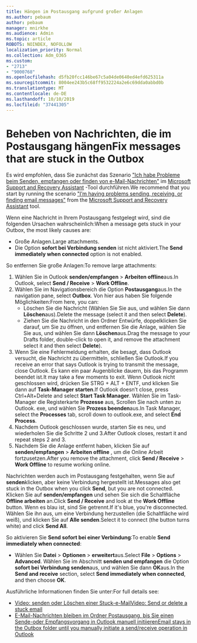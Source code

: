 ```yaml
---
title: Hängen im Postausgang aufgrund großer Anlagen
ms.author: pebaum
author: pebaum
manager: mnirkhe
ms.audience: Admin
ms.topic: article
ROBOTS: NOINDEX, NOFOLLOW
localization_priority: Normal
ms.collection: Adm_O365
ms.custom:
- "2713"
- "9000768"
ms.openlocfilehash: d5fb20fcc146be67c5a04de0640ed4efd625311a
ms.sourcegitcommit: 8004ee243b5c68ff9532224a2e6c69dda0abbd0b
ms.translationtype: MT
ms.contentlocale: de-DE
ms.lasthandoff: 10/10/2019
ms.locfileid: "37441305"
---
```

# <a name="fix-messages-that-are-stuck-in-the-outbox"></a><span data-ttu-id="77aa7-102">Beheben von Nachrichten, die im Postausgang hängen</span><span class="sxs-lookup"><span data-stu-id="77aa7-102">Fix messages that are stuck in the Outbox</span></span>

<span data-ttu-id="77aa7-103">Es wird empfohlen, dass Sie zunächst das Szenario ["Ich habe Probleme beim Senden, empfangen oder finden von e-Mail-Nachrichten"](https://aka.ms/SaRA-OutlookSendReceive) im [Microsoft Support and Recovery Assistant](https://diagnostics.office.com/#/) -Tool durchführen.</span><span class="sxs-lookup"><span data-stu-id="77aa7-103">We recommend that you start by running the scenario ["I’m having problems sending, receiving, or finding email messages"](https://aka.ms/SaRA-OutlookSendReceive) from the [Microsoft Support and Recovery Assistant](https://diagnostics.office.com/#/) tool.</span></span>

<span data-ttu-id="77aa7-104">Wenn eine Nachricht in Ihrem Postausgang festgelegt wird, sind die folgenden Ursachen wahrscheinlich:</span><span class="sxs-lookup"><span data-stu-id="77aa7-104">When a message gets stuck in your Outbox, the most likely causes are:</span></span>
- <span data-ttu-id="77aa7-105">Große Anlagen.</span><span class="sxs-lookup"><span data-stu-id="77aa7-105">Large attachments.</span></span>
- <span data-ttu-id="77aa7-106">Die Option **sofort bei Verbindung senden** ist nicht aktiviert.</span><span class="sxs-lookup"><span data-stu-id="77aa7-106">The **Send immediately when connected** option is not enabled.</span></span>

<span data-ttu-id="77aa7-107">So entfernen Sie große Anlagen:</span><span class="sxs-lookup"><span data-stu-id="77aa7-107">To remove large attachments:</span></span> 

1. <span data-ttu-id="77aa7-108">Wählen Sie in Outlook **senden/empfangen** > **Arbeiten offline**aus.</span><span class="sxs-lookup"><span data-stu-id="77aa7-108">In Outlook, select **Send / Receive** > **Work Offline**.</span></span> 
2. <span data-ttu-id="77aa7-109">Wählen Sie im Navigationsbereich die Option **Postausgang**aus.</span><span class="sxs-lookup"><span data-stu-id="77aa7-109">In the navigation pane, select **Outbox**.</span></span> <span data-ttu-id="77aa7-110">Von hier aus haben Sie folgende Möglichkeiten:</span><span class="sxs-lookup"><span data-stu-id="77aa7-110">From here, you can:</span></span> 
    - <span data-ttu-id="77aa7-111">Löschen Sie die Nachricht (Wählen Sie Sie aus, und wählen Sie dann **Löschen**aus).</span><span class="sxs-lookup"><span data-stu-id="77aa7-111">Delete the message (select it and then select **Delete**).</span></span>
    - <span data-ttu-id="77aa7-112">Ziehen Sie die Nachricht in den Ordner Entwürfe, doppelklicken Sie darauf, um Sie zu öffnen, und entfernen Sie die Anlage, wählen Sie Sie aus, und wählen Sie dann **Löschen**aus.</span><span class="sxs-lookup"><span data-stu-id="77aa7-112">Drag the message to your Drafts folder, double-click to open it, and remove the attachment select it and then select **Delete**).</span></span>
3. <span data-ttu-id="77aa7-113">Wenn Sie eine Fehlermeldung erhalten, die besagt, dass Outlook versucht, die Nachricht zu übermitteln, schließen Sie Outlook.</span><span class="sxs-lookup"><span data-stu-id="77aa7-113">If you receive an error that says Outlook is trying to transmit the message, close Outlook.</span></span> <span data-ttu-id="77aa7-114">Es kann ein paar Augenblicke dauern, bis das Programm beendet ist.</span><span class="sxs-lookup"><span data-stu-id="77aa7-114">It may take a few moments to exit.</span></span> <span data-ttu-id="77aa7-115">Wenn Outlook nicht geschlossen wird, drücken Sie STRG + ALT + ENTF, und klicken Sie dann auf **Task-Manager starten**.</span><span class="sxs-lookup"><span data-stu-id="77aa7-115">If Outlook doesn’t close, press Ctrl+Alt+Delete and select **Start Task Manager**.</span></span> <span data-ttu-id="77aa7-116">Wählen Sie im Task-Manager die Registerkarte **Prozesse** aus, Scrollen Sie nach unten zu Outlook. exe, und wählen Sie **Prozess beenden**aus.</span><span class="sxs-lookup"><span data-stu-id="77aa7-116">In Task Manager, select the **Processes** tab, scroll down to outlook.exe, and select **End Process**.</span></span>
4. <span data-ttu-id="77aa7-117">Nachdem Outlook geschlossen wurde, starten Sie es neu, und wiederholen Sie die Schritte 2 und 3.</span><span class="sxs-lookup"><span data-stu-id="77aa7-117">After Outlook closes, restart it and repeat steps 2 and 3.</span></span> 
5. <span data-ttu-id="77aa7-118">Nachdem Sie die Anlage entfernt haben, klicken Sie auf **senden/empfangen** > **Arbeiten offline** , um die Online Arbeit fortzusetzen.</span><span class="sxs-lookup"><span data-stu-id="77aa7-118">After you remove the attachment, click **Send / Receive** > **Work Offline** to resume working online.</span></span> 

<span data-ttu-id="77aa7-119">Nachrichten werden auch im Postausgang festgehalten, wenn Sie auf **senden**klicken, aber keine Verbindung hergestellt ist.</span><span class="sxs-lookup"><span data-stu-id="77aa7-119">Messages also get stuck in the Outbox when you click **Send**, but you are not connected.</span></span> <span data-ttu-id="77aa7-120">Klicken Sie auf **senden/empfangen** und sehen Sie sich die Schaltfläche **Offline arbeiten** an.</span><span class="sxs-lookup"><span data-stu-id="77aa7-120">Click **Send / Receive** and look at the **Work Offline** button.</span></span> <span data-ttu-id="77aa7-121">Wenn es blau ist, sind Sie getrennt.</span><span class="sxs-lookup"><span data-stu-id="77aa7-121">If it's blue, you're disconnected.</span></span> <span data-ttu-id="77aa7-122">Wählen Sie ihn aus, um eine Verbindung herzustellen (die Schaltfläche wird weiß), und klicken Sie auf **Alle senden**.</span><span class="sxs-lookup"><span data-stu-id="77aa7-122">Select it to connect (the button turns white) and click **Send All**.</span></span>
 
<span data-ttu-id="77aa7-123">So aktivieren Sie **Send sofort bei einer Verbindung**:</span><span class="sxs-lookup"><span data-stu-id="77aa7-123">To enable **Send immediately when connected**:</span></span>
 
- <span data-ttu-id="77aa7-124">Wählen Sie **Datei** > **Optionen** >  **erweitert**aus.</span><span class="sxs-lookup"><span data-stu-id="77aa7-124">Select **File** > **Options** >  **Advanced**.</span></span>
<span data-ttu-id="77aa7-125">Wählen Sie im Abschnitt **senden und empfangen** die Option **sofort bei Verbindung senden**aus, und wählen Sie dann **OK**aus.</span><span class="sxs-lookup"><span data-stu-id="77aa7-125">In the **Send and receive** section, select **Send immediately when connected**, and then choose **OK**.</span></span>
 
<span data-ttu-id="77aa7-126">Ausführliche Informationen finden Sie unter:</span><span class="sxs-lookup"><span data-stu-id="77aa7-126">For full details see:</span></span>
- [<span data-ttu-id="77aa7-127">Video: senden oder Löschen einer Stuck-e-Mail</span><span class="sxs-lookup"><span data-stu-id="77aa7-127">Video: Send or delete a stuck email</span></span>](https://support.office.com/article/Video-Send-or-delete-an-email-stuck-in-your-outbox-26d5d34a-4e5f-444a-a9e8-44db04a94dec) 
- [<span data-ttu-id="77aa7-128">E-Mail-Nachrichten bleiben im Ordner Postausgang, bis Sie einen Sende-oder Empfangsvorgang in Outlook manuell initiieren</span><span class="sxs-lookup"><span data-stu-id="77aa7-128">Email stays in the Outbox folder until you manually initiate a send/receive operation in Outlook</span></span>](https://support.microsoft.com/help/2797572/email-stays-in-the-outbox-folder-until-you-manually-initiate-a-send-re)
